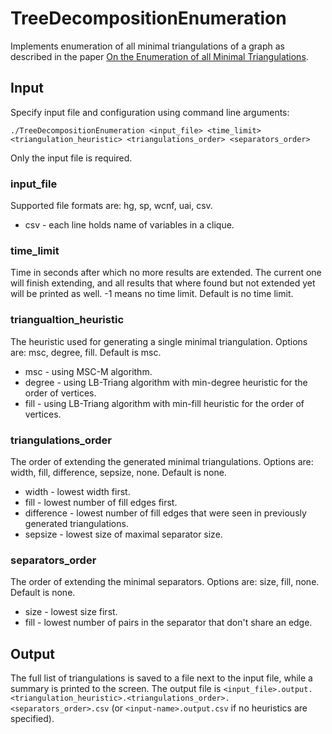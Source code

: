# TreeDecompositionEnumeration

Implements enumeration of all minimal triangulations of a graph as described in the paper [On the Enumeration of all Minimal Triangulations](http://arxiv.org/abs/1604.02833).

## Input

Specify input file and configuration using command line arguments:
```
./TreeDecompositionEnumeration <input_file> <time_limit> <triangulation_heuristic> <triangulations_order> <separators_order>
```
Only the input file is required.

### input_file
Supported file formats are: hg, sp, wcnf, uai, csv.
* csv - each line holds name of variables in a clique.

### time_limit
Time in seconds after which no more results are extended. The current one will finish extending, and all results that where found but not extended yet will be printed as well.
-1 means no time limit.
Default is no time limit.

### triangualtion_heuristic
The heuristic used for generating a single minimal triangulation.
Options are: msc, degree, fill. Default is msc.
* msc - using MSC-M algorithm.
* degree - using LB-Triang algorithm with min-degree heuristic for the order of vertices.
* fill - using LB-Triang algorithm with min-fill heuristic for the order of vertices.

### triangulations_order
The order of extending the generated minimal triangulations.
Options are: width, fill, difference, sepsize, none. Default is none.
* width - lowest width first.
* fill - lowest number of fill edges first.
* difference - lowest number of fill edges that were seen in previously generated triangulations.
* sepsize - lowest size of maximal separator size.

### separators_order
The order of extending the minimal separators.
Options are: size, fill, none. Default is none.
* size - lowest size first.
* fill - lowest number of pairs in the separator that don't share an edge.

## Output

The full list of triangulations is saved to a file next to the input file, while a summary is printed to the screen.
The output file is `<input_file>.output.<triangulation_heuristic>.<triangulations_order>.<separators_order>.csv` (or `<input-name>.output.csv` if no heuristics are specified).

